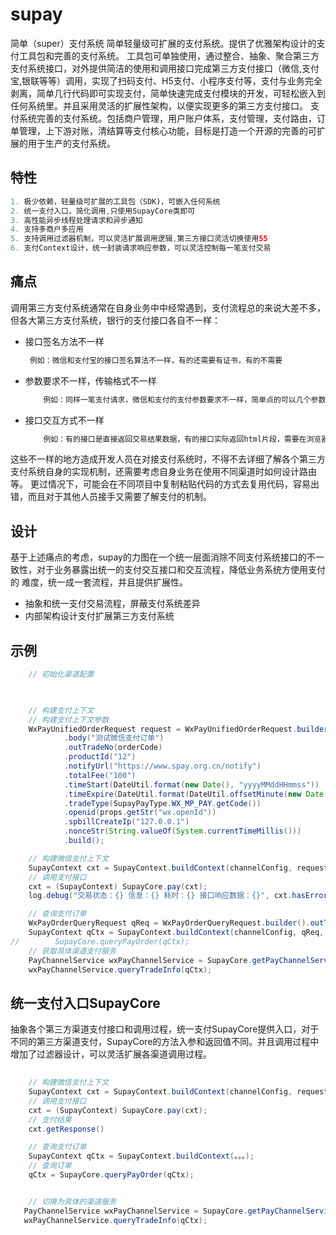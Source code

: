 # supay
简单（super）支付系统
简单轻量级可扩展的支付系统。提供了优雅架构设计的支付工具包和完善的支付系统。
工具包可单独使用，通过整合、抽象、聚合第三方支付系统接口，对外提供简洁的使用和调用接口完成第三方支付接口（微信,支付宝,银联等等）调用，实现了扫码支付、H5支付、小程序支付等，支付与业务完全剥离，简单几行代码即可实现支付，简单快速完成支付模块的开发，可轻松嵌入到任何系统里。并且采用灵活的扩展性架构，以便实现更多的第三方支付接口。
支付系统完善的支付系统。包括商户管理，用户账户体系，支付管理，支付路由，订单管理，上下游对账，清结算等支付核心功能，目标是打造一个开源的完善的可扩展的用于生产的支付系统。

## 特性
```java
1. 极少依赖，轻量级可扩展的工具包（SDK)，可嵌入任何系统
2. 统一支付入口，简化调用,只使用SupayCore类即可
3. 高性能异步线程处理请求和异步通知
4. 支持多商户多应用
5. 支持调用过滤器机制，可以灵活扩展调用逻辑,第三方接口灵活切换使用55
6. 支付Context设计，统一封装请求响应参数，可以灵活控制每一笔支付交易

```
## 痛点
调用第三方支付系统通常在自身业务中中经常遇到，支付流程总的来说大差不多，但各大第三方支付系统，银行的支付接口各自不一样：
- 接口签名方法不一样
   ```java
    例如：微信和支付宝的接口签名算法不一样，有的还需要有证书，有的不需要
    ``` 
- 参数要求不一样，传输格式不一样
    ```java
        例如：同样一笔支付请求，微信和支付的支付参数要求不一样，简单点的可以几个参数，复杂的几十个参数。微信用xml传输，支付宝用json等
    ``` 
- 接口交互方式不一样
    ```java
        例如：有的接口是直接返回交易结果数据，有的接口实际返回html片段，需要在浏览器再次提交
    ``` 

这些不一样的地方造成开发人员在对接支付系统时，不得不去详细了解各个第三方支付系统自身的实现机制，还需要考虑自身业务在使用不同渠道时如何设计路由等。
更过情况下，可能会在不同项目中复制粘贴代码的方式去复用代码，容易出错，而且对于其他人员接手又需要了解支付的机制。
## 设计
基于上述痛点的考虑，supay的力图在一个统一层面消除不同支付系统接口的不一致性，对于业务暴露出统一的支付交互接口和交互流程，降低业务系统方使用支付的
难度，统一成一套流程，并且提供扩展性。
- 抽象和统一支付交易流程，屏蔽支付系统差异
- 内部架构设计支付扩展第三方支付系统

## 示例
```java
    // 初始化渠道配置
    


    // 构建支付上下文
    // 构建支付上下文参数
    WxPayUnifiedOrderRequest request = WxPayUnifiedOrderRequest.builder()
            .body("测试微信支付订单")
            .outTradeNo(orderCode)
            .productId("12")
            .notifyUrl("https://www.spay.org.cn/notify")
            .totalFee("100")
            .timeStart(DateUtil.format(new Date(), "yyyyMMddHHmmss"))
            .timeExpire(DateUtil.format(DateUtil.offsetMinute(new Date(), 15), "yyyyMMddHHmmss"))
            .tradeType(SupayPayType.WX_MP_PAY.getCode())
            .openid(props.getStr("wx.openId"))
            .spbillCreateIp("127.0.0.1")
            .nonceStr(String.valueOf(System.currentTimeMillis()))
            .build();

    // 构建微信支付上下文
    SupayContext cxt = SupayContext.buildContext(channelConfig, request, false, wxPayFilter);
    // 调用支付接口
    cxt = (SupayContext) SupayCore.pay(cxt);
    log.debug("交易状态：{} 信息：{} 耗时：{} 接口响应数据：{}", cxt.hasError(), cxt.getMsg(), cxt.duration(), cxt.getResponse());

    // 查询支付订单
    WxPayOrderQueryRequest qReq = WxPayOrderQueryRequest.builder().outTradeNo(orderCode).build();
    SupayContext qCtx = SupayContext.buildContext(channelConfig, qReq, false);
//        SupayCore.queryPayOrder(qCtx);
    // 获取具体渠道支付服务
    PayChannelService wxPayChannelService = SupayCore.getPayChannelService(SupayChannelType.WECHAT);
    wxPayChannelService.queryTradeInfo(qCtx);


```

## 统一支付入口SupayCore
抽象各个第三方渠道支付接口和调用过程，统一支付SupayCore提供入口，对于不同的第三方渠道支付，SupayCore的方法入参和返回值不同。并且调用过程中增加了过滤器设计，可以灵活扩展各渠道调用过程。
```java
    
    // 构建微信支付上下文
    SupayContext cxt = SupayContext.buildContext(channelConfig, request, false, wxPayFilter);
    // 调用支付接口
    cxt = (SupayContext) SupayCore.pay(cxt);
    // 支付结果
    cxt.getResponse()

    // 查询支付订单
    SupayContext qCtx = SupayContext.buildContext(。。。);
    // 查询订单
    qCtx = SupayCore.queryPayOrder(qCtx);


    // 切换为具体的渠道服务
   PayChannelService wxPayChannelService = SupayCore.getPayChannelService(SupayChannelType.WECHAT);
   wxPayChannelService.queryTradeInfo(qCtx);


```